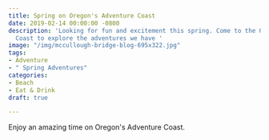 ```yaml
---
title: Spring on Oregon's Adventure Coast
date: 2019-02-14 00:00:00 -0800
description: 'Looking for fun and excitement this spring. Come to the Oregon''s Adventure
  Coast to explore the adventures we have '
image: "/img/mccullough-bridge-blog-695x322.jpg"
tags:
- Adventure
- " Spring Adventures"
categories:
- Beach
- Eat & Drink
draft: true

---
```

Enjoy an amazing time on Oregon's Adventure Coast. 